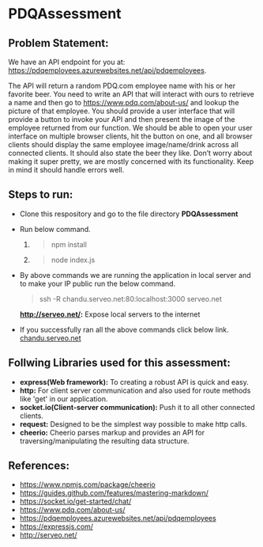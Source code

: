 # PDQAssessment

## Problem Statement:

  We have an API endpoint for you at: https://pdqemployees.azurewebsites.net/api/pdqemployees.

The API will return a random PDQ.com employee name with his or her favorite beer. You need to write an API that will interact with ours to retrieve a name and then go to https://www.pdq.com/about-us/ and lookup the picture of that employee. You should provide a user interface that will provide a button to invoke your API and then present the image of the employee returned from our function. We should be able to open your user interface on multiple browser clients, hit the button on one, and all browser clients should display the same employee image/name/drink across all connected clients. It should also state the beer they like. Don’t worry about making it super pretty, we are mostly concerned with its functionality. Keep in mind it should handle errors well.

## Steps to run:

* Clone this respository and go to the file directory **PDQAssessment**
* Run below command.
  1. > npm install
  2. > node index.js
* By above commands we are running the application in local server and to make your IP public run the below command.
  
  > ssh -R chandu.serveo.net:80:localhost:3000 serveo.net
  
  **http://serveo.net/:** Expose local servers to the internet
  
* If you successfully ran all the above commands click below link.
[chandu.serveo.net](http://chandu.serveo.net/)



## Follwing Libraries used for this assessment:

* **express(Web framework):** To creating a robust API is quick and easy.
* **http:** For client server communication and also used for route methods like 'get' in our application.
* **socket.io(Client-server communication):** Push it to all other connected clients.
* **request:** Designed to be the simplest way possible to make http calls.
* **cheerio:** Cheerio parses markup and provides an API for traversing/manipulating the resulting data structure.


## References:

* https://www.npmjs.com/package/cheerio
* https://guides.github.com/features/mastering-markdown/
* https://socket.io/get-started/chat/
* https://www.pdq.com/about-us/
* https://pdqemployees.azurewebsites.net/api/pdqemployees
* https://expressjs.com/
* http://serveo.net/

